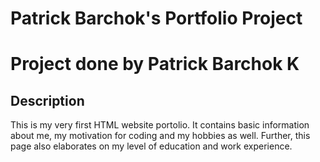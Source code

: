# Patrick Barchok's Portfolio Project
# Project done by Patrick Barchok K
## Description
This is my very first HTML website portolio. It contains basic information about me, my motivation for coding and my hobbies as well.
Further, this page also elaborates on my level of education and work experience.
